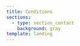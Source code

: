 ```yaml
---
title: Conditions
sections:
  - type: section_contact
    background: gray
template: landing
---
```

